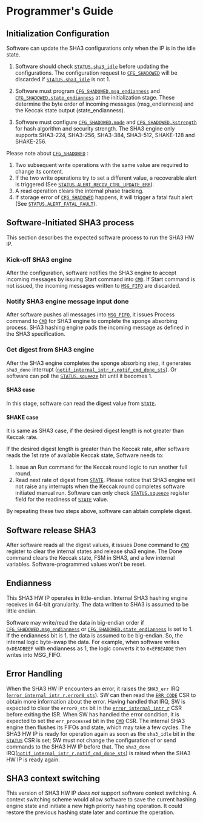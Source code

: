 # Programmer's Guide

## Initialization Configuration

Software can update the SHA3 configurations only when the IP is in the idle state.
1. Software should check [`STATUS.sha3_idle`](sha3_reg.md#status-register) before updating the configurations. 
The configuration request to [`CFG_SHADOWED`](sha3_reg.md#cfg_shadowed-register) will be discarded if [`STATUS.sha3_idle`](sha3_reg.md#status-register) is not 1.

2. Software must program [`CFG_SHADOWED.msg_endianness`](sha3_reg.md#cfg_shadowed-register) and [`CFG_SHADOWED.state_endianness`](sha3_reg.md#cfg_shadowed-register) at the initialization stage. These determine the byte order of incoming messages (msg_endianness) and the Keccak state output (state_endianness).
3. Software must configure [`CFG_SHADOWED.mode`](sha3_reg.md#cfg_shadowed-register) and [`CFG_SHADOWED.kstrength`](sha3_reg.md#cfg_shadowed-register) for hash algorithm and security strength.
The SHA3 engine only supports SHA3-224, SHA3-256, SHA3-384, SHA3-512, SHAKE-128 and SHAKE-256.

Please note about [`CFG_SHADOWED`](sha3_reg.md#cfg_shadowed-register) :

1. Two subsequent write operations with the same value are required to change its content.
2. If the two write operations try to set a different value, a recoverable alert is triggered (See [`STATUS.ALERT_RECOV_CTRL_UPDATE_ERR`](sha3_reg.md#status-register)).
3. A read operation clears the internal phase tracking.
4. If storage error of [`CFG_SHADOWED`](sha3_reg.md#cfg_shadowed-register) happens, it will trigger a fatal fault alert (See [`STATUS.ALERT_FATAL_FAULT`](sha3_reg.md#status-register)).

## Software-Initiated SHA3 process

This section describes the expected software process to run the SHA3 HW IP.

### Kick-off SHA3 engine
After the configuration, software notifies the SHA3 engine to accept incoming messages by issuing Start command into [`CMD`](sha3_reg.md#cmd-register).
If Start command is not issued, the incoming messages written to [`MSG_FIFO`](sha3_reg.md#msg_fifo-memory) are discarded.

### Notify SHA3 engine message input done
After software pushes all messages into [`MSG_FIFO`](sha3_reg.md#msg_fifo-memory), it issues Process command to [`CMD`](sha3_reg.md#cmd-register) for SHA3 engine to complete the sponge absorbing process.
SHA3 hashing engine pads the incoming message as defined in the SHA3 specification.

### Get digest from SHA3 engine
After the SHA3 engine completes the sponge absorbing step, it generates `sha3_done` interrupt ([`notif_internal_intr_r.notif_cmd_done_sts`](sha3_reg.md#notif_internal_intr_r-register)).
Or software can poll the [`STATUS.squeeze`](sha3_reg.md#status-register) bit until it becomes 1.

#### SHA3 case
In this stage, software can read the digest value from [`STATE`](sha3_reg.md#state-memory).

#### SHAKE case
It is same as SHA3 case, if the desired digest length is not greater than Keccak rate.

If the desired digest length is greater than the Keccak rate, after software reads the 1st rate of available Keccak state, Software needs to:
1. Issue an Run command for the Keccak round logic to run another full round.
2. Read next rate of digest from [`STATE`](sha3_reg.md#state-memory). Please notice that SHA3 engine will not raise any interrupts when the Keccak round completes software initiated manual run. Software can only check [`STATUS.squeeze`](sha3_reg.md#status-register) register field for the readiness of [`STATE`](sha3_reg.md#state-memory) value.

By repeating these two steps above, software can abtain complete digest.

## Software release SHA3

After software reads all the digest values, it issues Done command to [`CMD`](sha3_reg.md#cmd-register) register to clear the internal states and release sha3 engine.
The Done command clears the Keccak state, FSM in SHA3, and a few internal variables.
Software-programmed values won't be reset.

## Endianness

This SHA3 HW IP operates in little-endian.
Internal SHA3 hashing engine receives in 64-bit granularity.
The data written to SHA3 is assumed to be little endian.

Software may write/read the data in big-endian order if [`CFG_SHADOWED.msg_endianness`](sha3_reg.md#cfg_shadowed-register) or [`CFG_SHADOWED.state_endianness`](sha3_reg.md#cfg_shadowed-register) is set to 1.
If the endianness bit is 1, the data is assumed to be big-endian.
So, the internal logic byte-swap the data.
For example, when software writes `0xDEADBEEF` with endianness as 1, the logic converts it to `0xEFBEADDE` then writes into MSG_FIFO.

## Error Handling

When the SHA3 HW IP encounters an error, it raises the `SHA3_err` IRQ ([`error_internal_intr_r.error0_sts`](sha3_reg.md#error_internal_intr_r-register)).
SW can then read the [`ERR_CODE`](sha3_reg.md#err_code-register) CSR to obtain more information about the error.
Having handled that IRQ, SW is expected to clear the `error0_sts` bit in the [`error_internal_intr_r`](sha3_reg.md#error_internal_intr_r-register) CSR before exiting the ISR.
When SW has handled the error condition, it is expected to set the `err_processed` bit in the [`CMD`](sha3_reg.md#cmd-register) CSR.
The internal SHA3 engine then flushes its FIFOs and state, which may take a few cycles.
The SHA3 HW IP is ready for operation again as soon as the `sha3_idle` bit in the [`STATUS`](sha3_reg.md#status-register) CSR is set; SW must not change the configuration of or send commands to the SHA3 HW IP before that.
The `sha3_done` IRQ([`notif_internal_intr_r.notif_cmd_done_sts`](sha3_reg.md#notif_internal_intr_r-register)) is raised when the SHA3 HW IP is ready again.

## SHA3 context switching

This version of SHA3 HW IP _does not_ support software context switching.
A context switching scheme would allow software to save the current hashing engine state and initiate a new high priority hashing operation.
It could restore the previous hashing state later and continue the operation.
